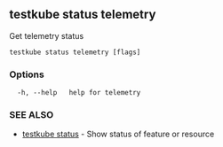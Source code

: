 ## testkube status telemetry

Get telemetry status

```
testkube status telemetry [flags]
```

### Options

```
  -h, --help   help for telemetry
```

### SEE ALSO

* [testkube status](testkube_status.md)	 - Show status of feature or resource


